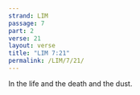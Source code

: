 ```yaml
---
strand: LIM
passage: 7
part: 2
verse: 21
layout: verse
title: "LIM 7:21"
permalink: /LIM/7/21/
---
```

In the life and the death and the dust.
